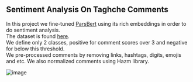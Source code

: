 ## Sentiment Analysis On Taghche Comments

In this project we fine-tuned [ParsBert](https://github.com/hooshvare/parsbert) using its rich embeddings in order to do sentiment analysis.\
The dataset is found [here](https://www.kaggle.com/datasets/saeedtqp/taaghche).\
We define only 2 classes, positive for comment scores over 3 and negative for below this threshold.\
We pre-processed comments by removing links, hashtags, digits, emojis and etc. We also normalized comments using Hazm library.

![image](https://github.com/user-attachments/assets/2b403144-f9d2-40cc-9b06-645c302bc37f)

